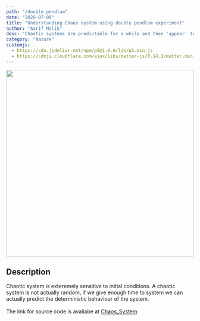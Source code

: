 ```yaml
---
path: "/double_pendlum"
date: "2020-07-09"
title: "Understanding Chaos system using double pendlum experiment"
author: "Aarif Malik"
desc: "Chaotic systems are predictable for a while and then 'appear' to become random. "
category: "Nature"
customjs:
  - https://cdn.jsdelivr.net/npm/p5@1.0.0/lib/p5.min.js
  - https://cdnjs.cloudflare.com/ajax/libs/matter-js/0.14.2/matter.min.js
---
```


<img src="https://imgur.com/oQ49JYq.gif" width="100%" height="500" />

## Description

Chaotic system is exteremely sensitive to initial conditions. A chaotic system is not actually random, if we give enough time to system we can actually predict the deterministic behaviour of the system.<br></br>
The link for source code is availabe at [Chaos_System](https://github.com/Aarif1430/Chaos-System)
